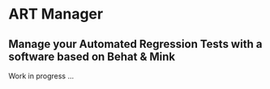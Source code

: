ART Manager
========================
Manage your Automated Regression Tests with a software based on Behat & Mink
--------------

Work in progress ...
